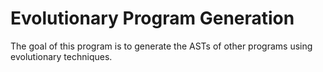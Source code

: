Evolutionary Program Generation
======

The goal of this program is to generate the ASTs of other programs using evolutionary techniques.
